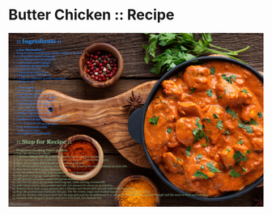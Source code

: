 # Butter Chicken :: Recipe
![Indian Butter Chicken](https://github.com/guru-shreyansh/PIRPLE-Frontend-Fundamental-Projects/blob/master/1-Lists/Assignment%20%231%23%20Output.jpg)
